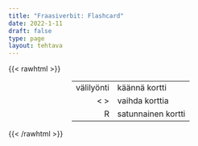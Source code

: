 ```yaml
---
title: "Fraasiverbit: Flashcard"
date: 2022-1-11
draft: false
type: page
layout: tehtava
---
```

{{< rawhtml >}}
<link rel="stylesheet" type="text/css" href="/css/flashcard1.css"/>
<html>
 <body>
  <div id="cardArea"></div>
  <div id="lukumaara"></div>
  <div id="buttonArea" class="grid grid-cols-3"></div>

<div id="nappaimet" class="hidden lg:block" style="text-align:center; margin:0 auto; width:50%;"> 
<table>
  <tr>
    <td style="text-align:end;">välilyönti</td>
    <td>käännä kortti</td>
  </tr>
  <tr>
    <td style="text-align:end;">< ></td>
    <td>vaihda korttia</td>
  </tr>
  <tr>
    <td style="text-align:end;">R</td>
    <td>satunnainen kortti</td>
</table>

</div>

 </body>
</html>

<script> 
$(document).ready(function() {

  var currentQuestion = 0;
  var qbank = [
["add ___ - käydä järkeen", "add up - käydä järkeen"],
["allow ___ - ottaa huomioon, varautua", "allow for - ottaa huomioon, varautua"],
["angle ___ - kalastella, tavoitella jotain ilmaisematta sitä suoraan", "angle for - kalastella, tavoitella jotain ilmaisematta sitä suoraan"],
["appeal ___ - vedota, valittaa päätöksestä", "appeal to - vedota, valittaa päätöksestä"],
["bank ___ - luottaa (jhkin)	", "bank on - luottaa (jhkin) "],
["bear ___ ___ - vyöryä, lähestyä uhkaavasti ja nopeasti	", "bear down on/upon - vyöryä, lähestyä uhkaavasti ja nopeasti "],
["beef ___ - vahvistaa	", "beef up - vahvistaa "],
["bite ___ - tukahduttaa, nieleskellä	", "bite back - tukahduttaa, nieleskellä  "],
["boot ___ - käynnistää	", "boot up - käynnistää  "],
["bounce ___ - pallotella, pohtia	", "bounce off - pallotella, pohtia "],
["bow ___ - erota, lopettaa	", "bow out - erota, lopettaa "],
["break ___ - irrottautua	", "break away - irrottautua  "],
["bring ___ - lannistaa, masentaa	", "bring down - lannistaa, masentaa  "],
["bristle ___ - kimmastua, kiukustua	", "bristle at - kimmastua, kiukustua "],
["bristle ___ - olla täynnä (jotakin)	", "bristle with - olla täynnä (jotakin)  "],
["brush ___ ___ - verestää, parantaa	", "brush up (on) - verestää, parantaa  "],
["call ___ - soitella ympäriinsä, selvitellä", "call around - soitella ympäriinsä, selvitellä"],
["call ___ - kääntyä jnkn puoleen (ja kehottaa tekemään jtak) / käydä tapaamassa", "call on - kääntyä jnkn puoleen (ja kehottaa tekemään jtak) / käydä tapaamassa"],
["call ___ - paljastaa", "call out - paljastaa"],
["not care ___ - olla pitämättä jostakin", "not care for - olla pitämättä jostakin"],
["chime ___ - sanoa sanottavansa, osallistua", "chime in - sanoa sanottavansa, osallistua"],
["chip ___ - auttaa, osallistua", "chip in - auttaa, osallistua"],
["clam ___ - olla hiljaa, vaieta", "clam up - olla hiljaa, vaieta"],
["clamp ___ ___ - puuttua", "clamp down on - puuttua"],
["come ___ - ilmoittautua / todistaa (rikoksesta), uskaltautua kertomaan jostakin", "come forward - ilmoittautua / todistaa (rikoksesta), uskaltautua kertomaan jostakin"],
["crack ___ (on) - ryhtyä (ankariin) toimenpiteisiin", "crack down (on) - ryhtyä (ankariin) toimenpiteisiin"],
["cut ___ - katkaista, keskeyttää", "cut off - katkaista, keskeyttää"],
["cut ___ - jättää pois", "cut out - jättää pois"],
["die ___ - hiipua, laantua", "die down - hiipua, laantua"],
["do ___ ___ - tehdä loppu, poistaa", "do away with - tehdä loppu, poistaa"],
["do ___ - pärjätä ilman", "do without - pärjätä ilman"],
["draw ___ - laatia (dokumentti)", "draw up - laatia (dokumentti)"],
["fall ___ ___ - turvautua, tukeutua", "fall back on - turvautua, tukeutua"],
["fall ___ - epäonnistua", "fall through - epäonnistua"],
["fawn ___ - pokkuroida, myötäillä", "fawn over - pokkuroida, myötäillä"],
["fit ___ - sopia (joukkoon)", "fit in - sopia (joukkoon)"],
["flip ___ - menettää malttinsa, raivostua", "flip out - menettää malttinsa, raivostua"],
["float ___ - liikkua, leijua, levitä", "float around - liikkua, leijua, levitä"],
["follow ___ - seurata", "follow up - seurata"],
["get ___ - saada viesti perille", "get across/over - saada viesti perille"],
["get ___ - pyrkiä, ajaa takaa", "get at - pyrkiä, ajaa takaa"],
["get ___ ___ - kostaa", "get back at - kostaa"],
["get ___ ___ (something) - jatkaa, edetä", "get on with (something) - jatkaa, edetä"],
["get ___ well ___ (somebody) - tulla toimeen, tulla juttuun", "get on well with (somebody) - tulla toimeen, tulla juttuun"],
["give ___ - paljastaa / luovuttaa morsian", "give away - paljastaa / luovuttaa morsian"],
["give ___ - jakaa", "give out - jakaa"],
["go ___ - lähestyä, ryhtyä toimeen", "go about - lähestyä, ryhtyä toimeen"],
["go ___ ___ - suostua", "go along with - suostua"],
["go ___ ___ - perua, rikkoa (lupaus)", "go back on - perua, rikkoa (lupaus)"],
["go ___ - käydä läpi, tarkastaa", "go over - käydä läpi, tarkastaa"],
["go ___ ___ - viedä läpi, toteuttaa suunnitelma", "go through with - viedä läpi, toteuttaa suunnitelma"],
["goof ___ - pelleillä, hölmöillä", "goof around - pelleillä, hölmöillä"],
["hand ___ -	jättää, siirtää (eteenpäin) - jättää, siirtää (eteenpäin)", "hand down jättää, siirtää (eteenpäin) - jättää, siirtää (eteenpäin)"],
["hand ___ - ojentaa, luovuttaa - ojentaa, luovuttaa", "hand over ojentaa, luovuttaa - ojentaa, luovuttaa"],
["hand ___ ___ -	antaa puheenvuoro - antaa puheenvuoro", "hand over to  antaa puheenvuoro - antaa puheenvuoro"],
["hang ___ -	kestää, pysyä lujana - kestää, pysyä lujana", "hang in kestää, pysyä lujana - kestää, pysyä lujana"],
["hang ___ -	odottaa hetki - odottaa hetki", "hang on odottaa hetki - odottaa hetki"],
["hold ___ - lukea viaksi jollekulle, syyttää aiemmin tapahtuneesta - lukea viaksi jollekulle, syyttää aiemmin tapahtuneesta", "hold against  lukea viaksi jollekulle, syyttää aiemmin tapahtuneesta - lukea viaksi jollekulle, syyttää aiemmin tapahtuneesta"],
["iron ___ - selvittää, ratkaista - selvittää, ratkaista	", "iron out  selvittää, ratkaista - selvittää, ratkaista "],
["keep ___ - hillitä, pitää alhaalla / olla hiljaa", "keep down - hillitä, pitää alhaalla / olla hiljaa"],
["kick ___ - aloittaa, alkaa, käynnistyä", "kick off - aloittaa, alkaa, käynnistyä"],
["kick ___ - heittää ulos, häätää", "kick out - heittää ulos, häätää"],
["lay ___ - lomauttaa, irtisanoa", "lay off - lomauttaa, irtisanoa"],
["let ___ - paljastaa (tietoa)", "let on - paljastaa (tietoa)"],
["lighten ___ - ottaa rennommin", "lighten up - ottaa rennommin"],
["look ___ - katsoa sivusta", "look on - katsoa sivusta"],
["mull ___ - miettiä, pohtia", "mull over - miettiä, pohtia"],
["narrow ___ - rajoittaa, kaventaa", "narrow down - rajoittaa, kaventaa"],
["nod ___ - nukahtaa", "nod off - nukahtaa"],
["own ___ ___ - myöntää, tunnustaa", "own up (to) - myöntää, tunnustaa"],
["plan ___ - olettaa, odottaa", "plan on - olettaa, odottaa"],
["plod ___ - junnata, edetä hitaasti", "plod along - junnata, edetä hitaasti"],
["pull ___ - onnistua", "pull off - onnistua"],
["pull ___ - selvitä, selviytyä", "pull through - selvitä, selviytyä"],
["put ___ - moittia, väheksyä", "put down - moittia, väheksyä"],
["rip ___ - tulla huijatuksi", "rip off - tulla huijatuksi"],
["rule ___ - sulkea pois, eliminoida", "rule out - sulkea pois, eliminoida"],
["screw ___ -  möhliä, tyriä", "screw up -  möhliä, tyriä"],
["set ___ -  lähteä matkaan", "set off -  lähteä matkaan"],
["set ___ -  perustaa / lavastaa syylliseksi", "set up -  perustaa / lavastaa syylliseksi"],
["settle ___ -  asettua (aloilleen)", "settle down -  asettua (aloilleen)"],
["settle ___ -  tyytyä", "settle for -  tyytyä"],
["shop ___ -  kierrellä kauppoja", "shop around -  kierrellä (kauppoja)"],
["size ___ -  arvioida", "size up -  arvioida"],
["space ___ -  uneksia, olla ajatuksissaan", "space out -  uneksia, olla ajatuksissaan"],
["stick ___ ___ -  puolustaa", "stick up for -  puolustaa"],
["tear ___ - kyynelehtiä", "tear up - kyynelehtiä"],
["tell ___ - antaa jonkun kuulla kunniansa, nuhdella", "tell off - antaa jonkun kuulla kunniansa, nuhdella"],
["wear ___ - kuluttaa, väsyä", "wear out - kuluttaa, väsyä"],
["wipe ___ - tuhota, hävittää", "wipe out - tuhota, hävittää"], 
  ];


  qbank = shufflee(qbank);
  beginActivity();
  edellinen();
  random();
  seuraava();
  kortinVaihto();

  	$("#teema1").on("mousedown", function(){
	currentQuestion = 0;
    beginActivity();
    })
    $("#teema2").on("mousedown", function(){
    currentQuestion = 83;
    beginActivity();
    })
    $("#teema3").on("mousedown", function(){
    currentQuestion = 162;
    beginActivity();
    })
    $("#teema4").on("mousedown", function(){
    currentQuestion = 245;
    beginActivity();
    })

  window.addEventListener('keydown', (e) => {
    if (e.keyCode === 32 && e.target === document.body) {
      e.preventDefault();
    }
  });

  document.body.onkeydown = function(event) {
    event = event || window.event;
    var keycode = event.charCode || event.keyCode;
    if (keycode === 37 && currentQuestion > 0) {
      currentQuestion--;
      beginActivity();
    }

    if (keycode === 82) {
      var randomNumber = Math.floor(Math.random() * qbank.length);
      currentQuestion = randomNumber;
      beginActivity();
    }

    if (keycode === 39 && currentQuestion < qbank.length - 1) {
      currentQuestion++;
      beginActivity();
    }

    if (keycode === 32) {
      var parentDiv = document.getElementById("cardArea");
      var childDiv = document.getElementById("card1");
      if (parentDiv.contains(childDiv)) {
        $("#cardArea").empty()
        $("#cardArea").append('<div id="card2" class="card">' + qbank[currentQuestion][1] + '</div>')
        $("#card2").css("background-color", "#00473c")
      } else {
        $("#cardArea").empty()
        $("#cardArea").append('<div id="card1" class="card">' + qbank[currentQuestion][0] + '</div>')
        $("#card1").css("background-color", "#1F2937")
      }
    }

  }
 	function beginActivity() {
    $("#cardArea").empty();
    $("#cardArea").append('<div id="card1" class="card">' + qbank[currentQuestion][0] + '</div>');
    $("#card1").css("background-color", "#1F2937");
    $("#lukumaara").empty();
    var korttia = document.createElement('div')
    korttia.innerHTML = currentQuestion + 1 + " / " + qbank.length;
    document.getElementById('lukumaara').appendChild(korttia);
  }

  function kortinVaihto() {
    $("#cardArea").on("click", function() {
      var parentDiv = document.getElementById("cardArea");
      var childDiv = document.getElementById("card1");
      if (parentDiv.contains(childDiv)) {
        $("#cardArea").empty()
        $("#cardArea").append('<div id="card2" class="card">' + qbank[currentQuestion][1] + '</div>')
        $("#card2").css("background-color", "#00473c")
      } else {
        $("#cardArea").empty()
        $("#cardArea").append('<div id="card1" class="card">' + qbank[currentQuestion][0] + '</div>')
        $("#card1").css("background-color", "#1F2937")
      }
    })
  }

for (var a=[],i=0;i<89;++i) a[i]=i;

function shufflee(array) {
  var tmp, current, top = array.length;
  if(top) while(--top) {
    current = Math.floor(Math.random() * (top + 1));
    tmp = array[current];
    array[current] = array[top];
    array[top] = tmp;
  }
  return array;
}

  function edellinen() {
    $("#buttonArea").append('<div id="prevButton">Edellinen</div>');
    $("#prevButton").on("click", function() {
      if (currentQuestion > 0) {
        currentQuestion--;
        beginActivity();
      }
    })
  }

  function random() {
    $("#buttonArea").append('<div id="random">Random</div>');
    $("#random").on("click", function() {
      var randomNumber = Math.floor(Math.random() * qbank.length);
      currentQuestion = randomNumber;
      beginActivity();
    })
  }

  function seuraava() {
    $("#buttonArea").append('<div id="nextButton">Seuraava</div>');
    $("#nextButton").on("click", function() {
      if (currentQuestion < qbank.length - 1) {
        currentQuestion++;
        beginActivity();
      }
    })
  }
})
</script>

{{< /rawhtml >}}